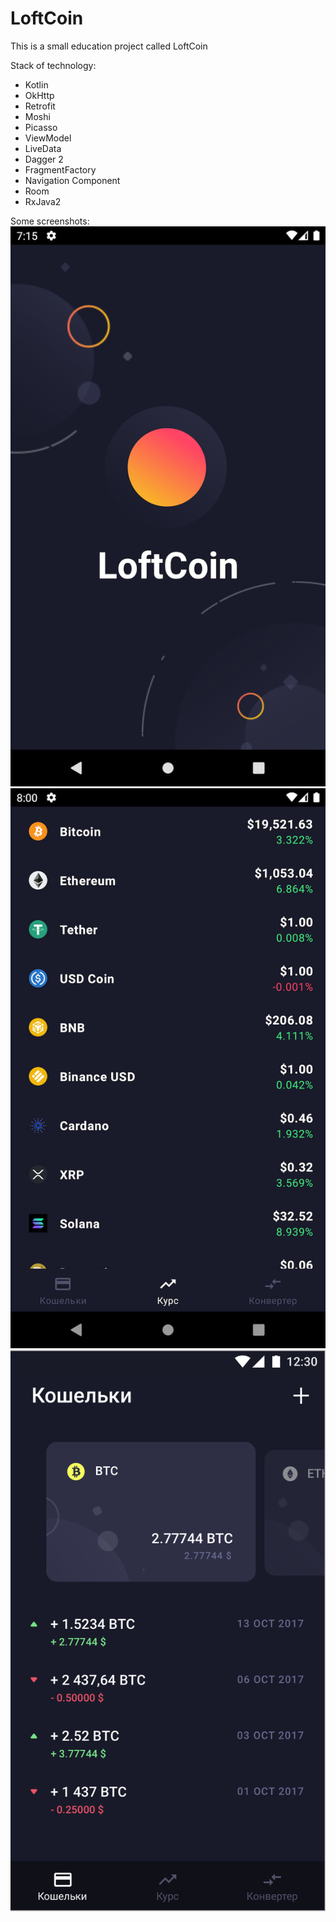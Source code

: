 # LoftCoin

This is a small education project called LoftCoin

Stack of technology:
* Kotlin
* OkHttp
* Retrofit
* Moshi
* Picasso
* ViewModel
* LiveData
* Dagger 2
* FragmentFactory
* Navigation Component
* Room
* RxJava2

Some screenshots:
![Splashscreen](./screenshots/Screenshot_1.png?raw=true)
![Coins Screen](./screenshots/Screenshot_2.png?raw=true)
![Wallets Screen](./screenshots/Screenshot_3.png?raw=true)

